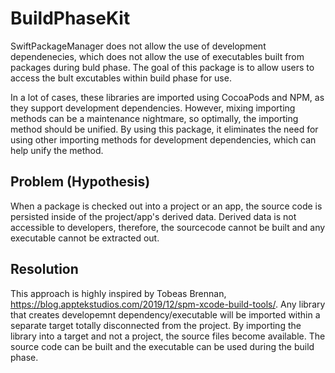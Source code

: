 # BuildPhaseKit

SwiftPackageManager does not allow the use of development dependenecies, which does not allow the use of executables built from packages during buld phase.
The goal of this package is to allow users to access the bult excutables within build phase for use.

In a lot of cases, these libraries are imported using CocoaPods and NPM, as they support development dependencies. However, mixing importing methods can be a maintenance nightmare, so optimally, the importing method should be unified. By using this package, it eliminates the need for using other importing methods for development dependencies, which can help unify the method.

## Problem (Hypothesis)
When a package is checked out into a project or an app, the source code is persisted inside of the project/app's derived data.
Derived data is not accessible to developers, therefore, the sourcecode cannot be built and any executable cannot be extracted out.

## Resolution
This approach is highly inspired by Tobeas Brennan, https://blog.apptekstudios.com/2019/12/spm-xcode-build-tools/.
Any library that creates developemnt dependency/executable will be imported within a separate target totally disconnected from the project. By importing the library into a target and not a project, the source files become available. The source code can be built and the executable can be used during the build phase.
